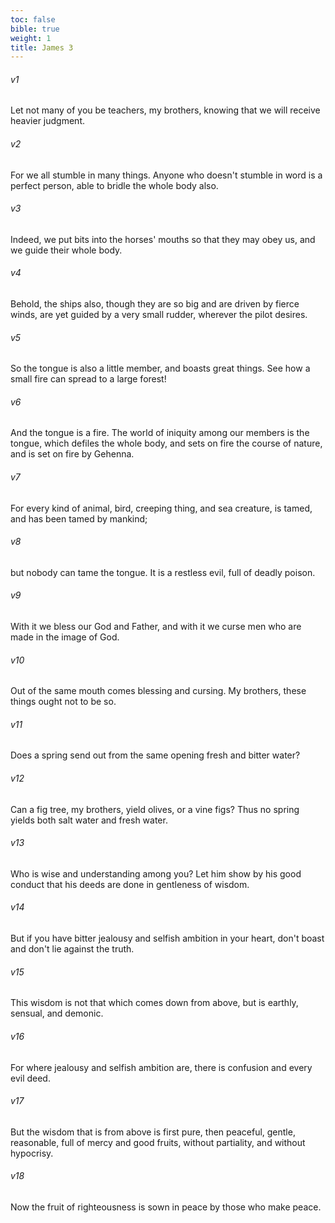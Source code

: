 ```yaml
---
toc: false
bible: true
weight: 1
title: James 3
---
```




###### v1 
Let not many of you be teachers, my brothers, knowing that we will receive heavier judgment. 

###### v2 
For we all stumble in many things. Anyone who doesn't stumble in word is a perfect person, able to bridle the whole body also. 

###### v3 
Indeed, we put bits into the horses' mouths so that they may obey us, and we guide their whole body. 

###### v4 
Behold, the ships also, though they are so big and are driven by fierce winds, are yet guided by a very small rudder, wherever the pilot desires. 

###### v5 
So the tongue is also a little member, and boasts great things. See how a small fire can spread to a large forest! 

###### v6 
And the tongue is a fire. The world of iniquity among our members is the tongue, which defiles the whole body, and sets on fire the course of nature, and is set on fire by Gehenna. 

###### v7 
For every kind of animal, bird, creeping thing, and sea creature, is tamed, and has been tamed by mankind; 

###### v8 
but nobody can tame the tongue. It is a restless evil, full of deadly poison. 

###### v9 
With it we bless our God and Father, and with it we curse men who are made in the image of God. 

###### v10 
Out of the same mouth comes blessing and cursing. My brothers, these things ought not to be so. 

###### v11 
Does a spring send out from the same opening fresh and bitter water? 

###### v12 
Can a fig tree, my brothers, yield olives, or a vine figs? Thus no spring yields both salt water and fresh water. 

###### v13 
Who is wise and understanding among you? Let him show by his good conduct that his deeds are done in gentleness of wisdom. 

###### v14 
But if you have bitter jealousy and selfish ambition in your heart, don't boast and don't lie against the truth. 

###### v15 
This wisdom is not that which comes down from above, but is earthly, sensual, and demonic. 

###### v16 
For where jealousy and selfish ambition are, there is confusion and every evil deed. 

###### v17 
But the wisdom that is from above is first pure, then peaceful, gentle, reasonable, full of mercy and good fruits, without partiality, and without hypocrisy. 

###### v18 
Now the fruit of righteousness is sown in peace by those who make peace.

